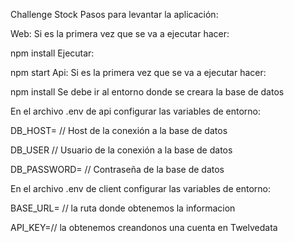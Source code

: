 Challenge Stock
Pasos para levantar la aplicación:

Web:
Si es la primera vez que se va a ejecutar hacer:

npm install
Ejecutar:

npm start
Api:
Si es la primera vez que se va a ejecutar hacer:

npm install
Se debe ir al entorno donde se creara la base de datos


En el archivo .env de api configurar las variables de entorno:


DB_HOST= // Host de la conexión a la base de datos

DB_USER // Usuario de la conexión a la base de datos

DB_PASSWORD= // Contraseña de la base de datos


En el archivo .env de client configurar las variables de entorno:

BASE_URL= // la ruta donde obtenemos la informacion

API_KEY=// la obtenemos creandonos una cuenta en Twelvedata